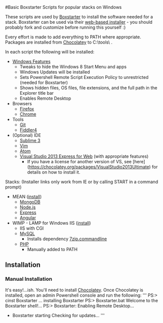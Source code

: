 #Basic Boxstarter Scripts for popular stacks on Windows

These scripts are used by [Boxstarter](http://boxstarter.org/) to install the software needed for a stack.
Boxstarter can be used via their [web-based installer](http://boxstarter.org/WebLauncher) - you should probably fork and customize before running this yourself :) 

Every effort is made to add everything to PATH where appropriate. Packages are installed from [Chocolatey](https://chocolatey.org/packages) to C:\tools\ .

In each script the following will be installed:
* [Windows Features](http://boxstarter.org/WinConfig)
  * Tweaks to hide the Windows 8 Start Menu and apps
  * Windows Updates will be installed
  * Sets Powershell Remote Script Execution Policy to unrestricted (needed for Boxstarter)
  * Shows hidden files, OS files, file extensions, and the full path in the Explorer title bar
  * Enables Remote Desktop
* Browsers
  * [Firefox](https://chocolatey.org/packages/Firefox)
  * [Chrome](https://chocolatey.org/packages/GoogleChrome)
* Tools
  * [Git](https://chocolatey.org/packages/git)
  * [Fiddler4](https://chocolatey.org/packages/fiddler4)
* (Optional) IDE
  * [Sublime 3](https://chocolatey.org/packages/SublimeText3)
  * [Vim](https://chocolatey.org/packages/vim)
  * [Atom](https://chocolatey.org/packages/Atom)
  * [Visual Studio 2013 Express for Web](https://chocolatey.org/packages/VisualStudio2013ExpressWeb)  (with appropriate features)
    * If you have a license for another version of VS, see [here] (https://chocolatey.org/packages/VisualStudio2013Ultimate) for details on how to install it. 

Stacks: (Installer links only work from IE or by calling START <link> in a command prompt)
* MEAN ([install](http://boxstarter.org/package/nr/url?https://raw.githubusercontent.com/hpsin/BoxStarterStacks/master/MEAN.txt))
  * [MongoDB](https://chocolatey.org/packages/mongodb)
  * [Node.js](https://chocolatey.org/packages/nodejs)
  * [Express](https://www.npmjs.com/package/express) 
  * [Angular](https://www.npmjs.com/package/angular)
* WIMP - LAMP for Windows IIS ([install](http://boxstarter.org/package/nr/url?https://raw.githubusercontent.com/hpsin/BoxStarterStacks/master/WIMP.txt))
  * IIS with CGI
  * [MySQL](https://chocolatey.org/packages/mysql)
    * Installs dependency [7zip.commandline](https://chocolatey.org/packages/7zip.commandline)
  * [PHP](https://chocolatey.org/packages/php)
    * Manually added to PATH
	
## Installation
### Manual Installation
It's easy!...ish.  You'll need to install [Chocolatey](https://chocolatey.org/).
Once Chocolatey is installed, open an admin Powershell console and run the following:
'''
PS:> cinst Boxstarter
... installing Boxstarter
PS:> Boxstarter.bat 
Welcome to the Boxstarter shell!...
PS:> <path to stack.ps1>
Boxstarter: Enabling Remote Desktop...
+ Boxstarter starting Checking for updates...
'''